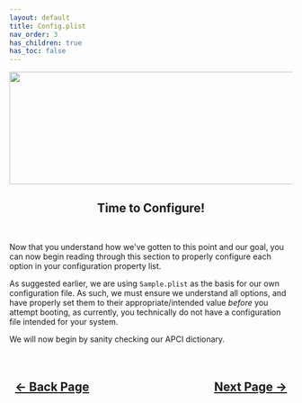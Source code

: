```yaml
---
layout: default
title: Config.plist
nav_order: 3
has_children: true
has_toc: false
---
```


<style>
  .navigation-container {
    display: flex;
    justify-content: space-between;
    align-items: center;
    width: 100%;
  }
  
  .nav-button {
    margin: 10px;
  }
</style>

<p align="center">
  <img width="650" height="200" src="../../../assets/Headers/Header-ConfigPlist.png">
</p>

<h2 align="center">Time to Configure!</h2>
<br>

Now that you understand how we've gotten to this point and our goal, you can now begin reading through this section to properly configure each option in your configuration property list.

As suggested earlier, we are using ``Sample.plist`` as the basis for our own configuration file. As such, we must ensure we understand all options, and have properly set them to their appropriate/intended value *before* you attempt booting, as currently, you technically do not have a configuration file intended for your system.

We will now begin by sanity checking our APCI dictionary.

<h2 align="center">
  <br>
  <div class="navigation-container">
    <a class="nav-button" href="../../01-OCCExplained/">&larr; Back Page</a>
    <a class="nav-button" href="../01-ACPI/">Next Page &rarr;</a>
  </div>
  <br>
</h2>

